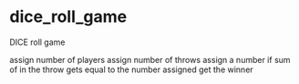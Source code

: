 # dice_roll_game
DICE roll game

assign number of players 
assign number of throws
assign a number if sum of in the throw gets equal to the number assigned
get the winner 


